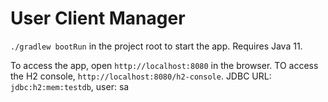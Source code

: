 # User Client Manager

`./gradlew bootRun` in the project root to start the app. Requires Java 11.

To access the app, open `http://localhost:8080` in the browser.
TO access the H2 console, `http://localhost:8080/h2-console`. JDBC URL: `jdbc:h2:mem:testdb`, user: sa
